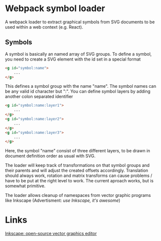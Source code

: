 # Webpack symbol loader

A webpack loader to extract graphical symbols from SVG documents to be used within a web context
(e.g. React).

## Symbols

A symbol is basically an named array of SVG groups. To define a symbol, you need to 
create a SVG <g/> element with the id set in a special format

```HTML
<g id="symbol:name">
    ...
</g>
```

This defines a symbol group with the name "name". The symbol names can be any valid id character but ":".
You can define symbol layers by adding another colon separated identifier


```HTML
<g id="symbol:name:layer1">
    ...
</g>
<g id="symbol:name:layer2">
    ...
</g>
<g id="symbol:name:layer3">
    ...
</g>
```

Here, the symbol "name" consist of three different layers, to be drawn in document definition order
as usual with SVG.

The loader will keep track of transformations on that symbol groups and their parents and
will adjust the created offsets accordingly. Translation should always work, rotation and
matrix transforms can cause problems / have to be put at the right level to work. The current
aproach works, but is somewhat primitive.

The loader allows cleanup of namespaces from vector graphic programs like Inkscape (Advertisment: *use Inkscape, it's awesome*)


# Links

[Inkscape: open-source vector graphics editor](https://inkscape.org/)


